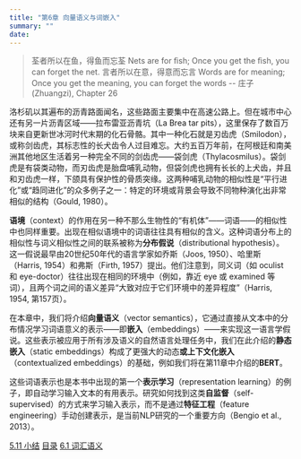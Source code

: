 ```yaml
---
title: "第6章 向量语义与词嵌入"
summary: ""
date: 
---
```


> 荃者所以在鱼，得鱼而忘荃 Nets are for ﬁsh;
> Once you get the ﬁsh, you can forget the net.
> 言者所以在意，得意而忘言 Words are for meaning;
> Once you get the meaning, you can forget the words
> -- 庄子(Zhuangzi), Chapter 26

洛杉矶以其遍布的沥青路面闻名，这些路面主要集中在高速公路上。但在城市中心还有另一片沥青区域——拉布雷亚沥青坑（La Brea tar pits），这里保存了数百万块来自更新世冰河时代末期的化石骨骼。其中一种化石就是刃齿虎（Smilodon），或称剑齿虎，其标志性的长犬齿令人过目难忘。大约五百万年前，在阿根廷和南美洲其他地区生活着另一种完全不同的剑齿虎——袋剑虎（Thylacosmilus）。袋剑虎是有袋类动物，而刃齿虎是胎盘哺乳动物，但袋剑虎也拥有长长的上犬齿，并且和刃齿虎一样，下颌具有保护性的骨质突缘。这两种哺乳动物的相似性是“平行进化”或“趋同进化”的众多例子之一：特定的环境或背景会导致不同物种演化出非常相似的结构（Gould, 1980）。

**语境**（context）的作用在另一种不那么生物性的“有机体”——词语——的相似性中也同样重要。出现在相似语境中的词语往往具有相似的含义。这种词语分布上的相似性与词义相似性之间的联系被称为**分布假说**（distributional hypothesis）。这一假说最早由20世纪50年代的语言学家如乔斯（Joos, 1950）、哈里斯（Harris, 1954）和弗斯（Firth, 1957）提出。他们注意到，同义词（如 oculist 和 eye-doctor）往往出现在相同的环境中（例如，靠近 eye 或 examined 等词），且两个词之间的语义差异“大致对应于它们环境中的差异程度”（Harris, 1954, 第157页）。

在本章中，我们将介绍**向量语义**（vector semantics），它通过直接从文本中的分布情况学习词语意义的表示——即**嵌入**（embeddings）——来实现这一语言学假说。这些表示被应用于所有涉及语义的自然语言处理任务中，我们在此介绍的**静态嵌入**（static embeddings）构成了更强大的动态**或上下文化嵌入**（contextualized embeddings）的基础，例如我们将在第11章中介绍的**BERT**。

这些词语表示也是本书中出现的第一个**表示学习**（representation learning）的例子，即自动学习输入文本的有用表示。研究如何找到这类**自监督**（self-supervised）的方式来学习输入表示，而不是通过**特征工程**（feature engineering）手动创建表示，是当前NLP研究的一个重要方向（Bengio et al., 2013）。


<nav class="pagination justify-content-between">
<a href="../ch5-11">5.11 小结</a>
<a href="../">目录</a>
<a href="../ch6-01">6.1 词汇语义</a>
</nav>

